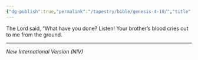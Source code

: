 ```yaml
---
{"dg-publish":true,"permalink":"/tapestry/bible/genesis-4-10/","title":"Genesis 4:10","hide":true,"tags":["bible"],"dgHomeLink":true,"dgShowLocalGraph":true,"dgEnableSearch":true}
---
```


The Lord said, “What have you done? Listen! Your brother’s blood cries out to me from the ground.

---
*New International Version (NIV)*